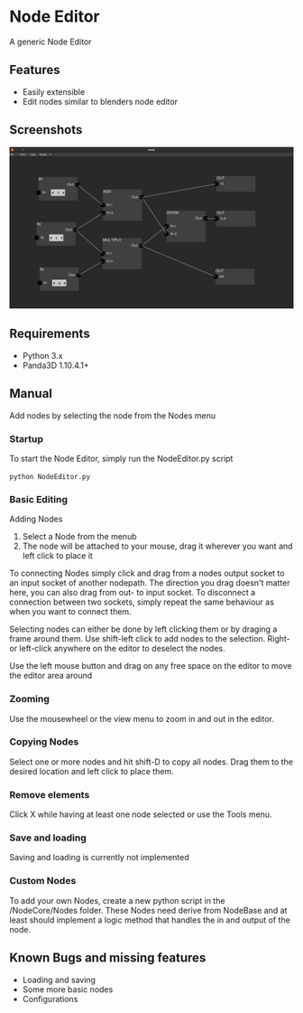 # Node Editor
A generic Node Editor

## Features
- Easily extensible
- Edit nodes similar to blenders node editor

## Screenshots

![Editor Window](/Screenshots/NodeEditor1.png?raw=true "The Editor")

## Requirements
- Python 3.x
- Panda3D 1.10.4.1+

## Manual
Add nodes by selecting the node from the Nodes menu

### Startup
To start the Node Editor, simply run the NodeEditor.py script

<code>python NodeEditor.py</code>

### Basic Editing
Adding Nodes
1. Select a Node from the menub
2. The node will be attached to your mouse, drag it wherever you want and left click to place it

To connecting Nodes simply click and drag from a nodes output socket to an input socket of another nodepath. The direction you drag doesn't matter here, you can also drag from out- to input socket.
To disconnect a connection between two sockets, simply repeat the same behaviour as when you want to connect them.

Selecting nodes can either be done by left clicking them or by draging a frame around them. Use shift-left click to add nodes to the selection. Right- or left-click anywhere on the editor to deselect the nodes.

Use the left mouse button and drag on any free space on the editor to move the editor area around

### Zooming
Use the mousewheel or the view menu to zoom in and out in the editor.

### Copying Nodes
Select one or more nodes and hit shift-D to copy all nodes. Drag them to the desired location and left click to place them.

### Remove elements
Click X while having at least one node selected or use the Tools menu.

### Save and loading
Saving and loading is currently not implemented

### Custom Nodes
To add your own Nodes, create a new python script in the /NodeCore/Nodes folder. These Nodes need derive from NodeBase and at least should implement a logic method that handles the in and output of the node.

## Known Bugs and missing features
- Loading and saving
- Some more basic nodes
- Configurations
